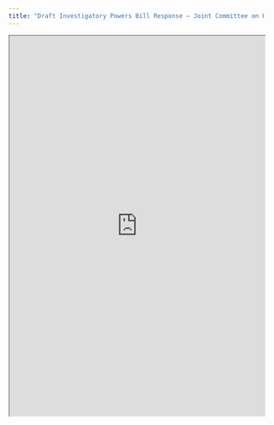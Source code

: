 ```yaml
---
title: "Draft Investigatory Powers Bill Response – Joint Committee on Human Rights"
---
```




<iframe height="750" width="100%" src="https://ewelton.github.io/ktest/wiki.html#Draft%20Investigatory%20Powers%20Bill%20Response%20%E2%80%93%20Joint%20Committee%20on%20Human%20Rights"></iframe>
